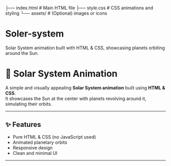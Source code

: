 ├── index.html # Main HTML file
├── style.css # CSS animations and styling
└── assets/ # (Optional) images or icons

# Soler-system
Solar System animation built with HTML &amp; CSS, showcasing planets orbiting around the Sun.
# 🌌 Solar System Animation

A simple and visually appealing **Solar System animation** built using **HTML & CSS**.  
It showcases the Sun at the center with planets revolving around it, simulating their orbits.

---

## ✨ Features
- Pure HTML & CSS (no JavaScript used)
- Animated planetary orbits
- Responsive design
- Clean and minimal UI

---
